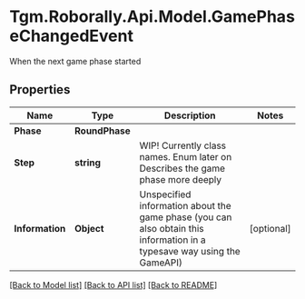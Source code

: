 # Tgm.Roborally.Api.Model.GamePhaseChangedEvent
When the next game phase started

## Properties

Name | Type | Description | Notes
------------ | ------------- | ------------- | -------------
**Phase** | **RoundPhase** |  | 
**Step** | **string** | WIP! Currently class names. Enum later on  Describes the game phase more deeply | 
**Information** | **Object** | Unspecified information about the game phase (you can also obtain this information in a typesave way using the GameAPI) | [optional] 

[[Back to Model list]](../README.md#documentation-for-models) [[Back to API list]](../README.md#documentation-for-api-endpoints) [[Back to README]](../README.md)

